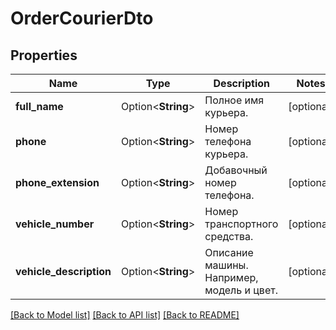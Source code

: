 # OrderCourierDto

## Properties

Name | Type | Description | Notes
------------ | ------------- | ------------- | -------------
**full_name** | Option<**String**> | Полное имя курьера. | [optional]
**phone** | Option<**String**> | Номер телефона курьера. | [optional]
**phone_extension** | Option<**String**> | Добавочный номер телефона. | [optional]
**vehicle_number** | Option<**String**> | Номер транспортного средства. | [optional]
**vehicle_description** | Option<**String**> | Описание машины. Например, модель и цвет. | [optional]

[[Back to Model list]](../README.md#documentation-for-models) [[Back to API list]](../README.md#documentation-for-api-endpoints) [[Back to README]](../README.md)


